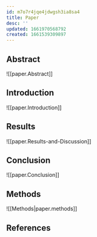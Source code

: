 ```yaml
---
id: m7o7r4jqe4jdwgsh3ia8sa4
title: Paper
desc: ''
updated: 1661970568792
created: 1661539309897
---
```


## Abstract
![[paper.Abstract]]

## Introduction
![[paper.Introduction]]

## Results
![[paper.Results-and-Discussion]]

## Conclusion
![[paper.Conclusion]]

## Methods
![[Methods|paper.methods]]

## References


